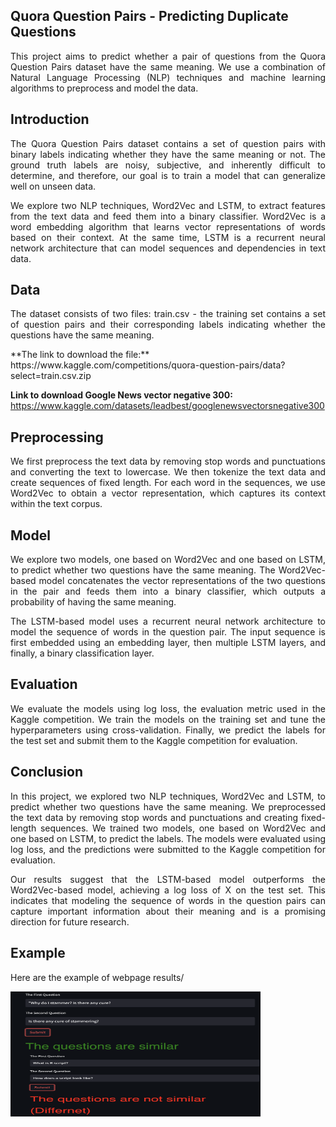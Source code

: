 ## Quora Question Pairs - Predicting Duplicate Questions
<p align="justify">
This project aims to predict whether a pair of questions from the Quora Question Pairs dataset have the same meaning. We use a combination of Natural Language Processing (NLP) techniques and machine learning algorithms to preprocess and model the data.
</p>

## Introduction
<p align="justify">
The Quora Question Pairs dataset contains a set of question pairs with binary labels indicating whether they have the same meaning or not. The ground truth labels are noisy, subjective, and inherently difficult to determine, and therefore, our goal is to train a model that can generalize well on unseen data.
</p>

<p align="justify">
We explore two NLP techniques, Word2Vec and LSTM, to extract features from the text data and feed them into a binary classifier. Word2Vec is a word embedding algorithm that learns vector representations of words based on their context. At the same time, LSTM is a recurrent neural network architecture that can model sequences and dependencies in text data.
</p>

## Data
<p align="justify">
The dataset consists of two files:
train.csv - the training set contains a set of question pairs and their corresponding labels indicating whether the questions have the same meaning.  
</p>
**The link to download the file:**   
https://www.kaggle.com/competitions/quora-question-pairs/data?select=train.csv.zip 

**Link to download Google News vector negative 300:** https://www.kaggle.com/datasets/leadbest/googlenewsvectorsnegative300

## Preprocessing
<p align="justify">
We first preprocess the text data by removing stop words and punctuations and converting the text to lowercase. We then tokenize the text data and create sequences of fixed length. For each word in the sequences, we use Word2Vec to obtain a vector representation, which captures its context within the text corpus.
</p>

## Model
<p align="justify">
We explore two models, one based on Word2Vec and one based on LSTM, to predict whether two questions have the same meaning. The Word2Vec-based model concatenates the vector representations of the two questions in the pair and feeds them into a binary classifier, which outputs a probability of having the same meaning.
</p>
<p align="justify">
The LSTM-based model uses a recurrent neural network architecture to model the sequence of words in the question pair. The input sequence is first embedded using an embedding layer, then multiple LSTM layers, and finally, a binary classification layer.
</p>

## Evaluation
<p align="justify">
We evaluate the models using log loss, the evaluation metric used in the Kaggle competition. We train the models on the training set and tune the hyperparameters using cross-validation. Finally, we predict the labels for the test set and submit them to the Kaggle competition for evaluation.
</p>

## Conclusion
<p align="justify">
In this project, we explored two NLP techniques, Word2Vec and LSTM, to predict whether two questions have the same meaning. We preprocessed the text data by removing stop words and punctuations and creating fixed-length sequences. We trained two models, one based on Word2Vec and one based on LSTM, to predict the labels. The models were evaluated using log loss, and the predictions were submitted to the Kaggle competition for evaluation.
</p>

<p align="justify">
Our results suggest that the LSTM-based model outperforms the Word2Vec-based model, achieving a log loss of X on the test set. This indicates that modeling the sequence of words in the question pairs can capture important information about their meaning and is a promising direction for future research.
</p>

## Example
<p align="justify">
Here are the example of webpage results/
</p>

<img src="https://github.com/shivamlalakiya/Duplicate_Questions_Quora/blob/master/example/similar.png" align = 'center' height="100" width="400" >
<img src="https://github.com/shivamlalakiya/Duplicate_Questions_Quora/blob/master/example/non_similar.png" align = 'center' height="100" width="400" >